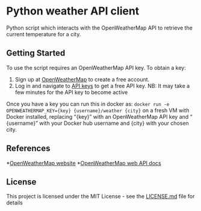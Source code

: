 # Python weather API client
Python script which interacts with the O​penWeatherMap​ API to retrieve the current temperature for a city.

## Getting Started
To use the script requires an OpenWeatherMap API key. To obtain a key:
1. Sign up at [OpenWeatherMap](https://home.openweathermap.org/users/sign_up) to create a free account. 
2. Log in and navigate to [API keys](https://home.openweathermap.org/api_keys) to get a free API key.
NB: It may take a few minutes for the API key to become active

Once you have a key you can run this in docker as:
`docker run -e OPENWEATHERMAP_KEY=​{key}​ ​{username}​/weather {city}` 
on a fresh VM with Docker installed, replacing “​{key}”​ with an OpenWeatherMap API key and “​{username}”​ with your Docker hub username and {city} with your chosen city.

## References
*[OpenWeatherMap website](https://openweathermap.org)
*[OpenWeatherMap web API docs](https://openweathermap.org/api)

## License
This project is licensed under the MIT License - see the [LICENSE.md](LICENSE) file for details
